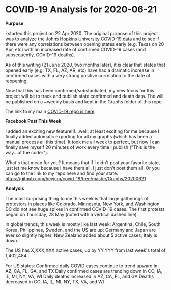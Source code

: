 # COVID-19 Analysis for 2020-06-21

<b>Purpose</b>

I started this project on 22 Apr 2020. The original purpose of this project was to analyze the [Johns Hopkins University COVID-19 data](https://github.com/CSSEGISandData/COVID-19) and to see if there were any correlations between opening states early (e.g. Texas on 20 Apr, etc) with an increased rate of confirmed COVID-19 cases (and subsequently, COVID-19 deaths).

As of this writing (21 June 2020, two months later), it is clear that states that opened early (e.g. TX, FL, AZ, AR, etc) have had a dramatic increase in confirmed cases with a very strong positive correlation to the date of reopening.

Now that this has been confirmed/substantiated, my new focus for this project will be to track and publish state confirmed and death data. The will be published on a ~weekly basis and kept in the Graphs folder of this repo.

The link to my main [COVID-19 repo is here](https://github.com/heyjcm/covid-19).

<b>Facebook Post This Week</b>

I added an exciting new feature!!!...well, at least exciting for me because I finally added automatic exporting for all my graphs (which has been a manual process all this time). It took me all week to perfect, but now I can finally save myself 20 minutes of work every time I publish ("This is the way...of the coder").

What's that mean for you? It means that if I didn't post your favorite state, just let me know because I have them all, I just don't post them all. Or you can go to the link to my repo here and find your state: https://github.com/heyjcm/covid-19/tree/master/Graphs/20200621

<b>Analysis</b>

The most surprising thing to me this week is that large gatherings of protestors in places like Colorado, Minnesota, New York, and Washington DC did not see huge spikes in confirmed COVID-19 cases. The first protests began on Thursday, 28 May (noted with a vertical dashed line).

In global trends, this week is mostly like last week: Argentina, Chile, South Korea, Philippines, Sweden, and the US are up; Germany and Japan are ever so slightly higher; New Zealand added about 5 active cases; Italy is down.

The US has X,XXX,XXX active cases, up by YY,YYY from last week's total of 1,402,484.

For US states:
Confirmed daily COVID cases continue to trend upward in: AZ, CA, FL, GA, and TX
Daily confirmed cases are trending down in CO, IA, IL, MI, NY, VA, WI
Daily deaths increased in AZ, CA, FL, and GA
Deaths decreased in CO, IA, IL, MI, NY, TX, VA, and WI

